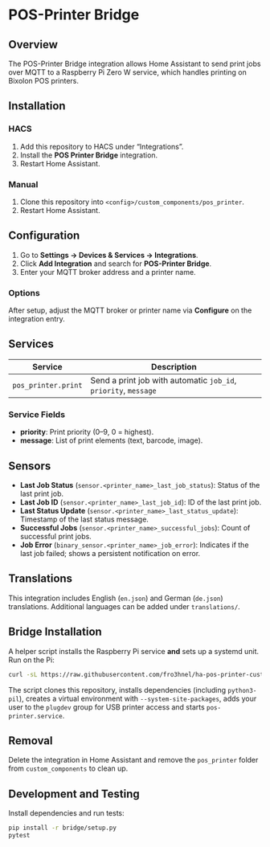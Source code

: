 # POS-Printer Bridge

## Overview
The POS-Printer Bridge integration allows Home Assistant to send print jobs over MQTT to a Raspberry Pi Zero W service, which handles printing on Bixolon POS printers.

## Installation

### HACS
1. Add this repository to HACS under “Integrations”.
2. Install the **POS Printer Bridge** integration.
3. Restart Home Assistant.

### Manual
1. Clone this repository into `<config>/custom_components/pos_printer`.
2. Restart Home Assistant.

## Configuration

1. Go to **Settings → Devices & Services → Integrations**.
2. Click **Add Integration** and search for **POS-Printer Bridge**.
3. Enter your MQTT broker address and a printer name.

### Options
After setup, adjust the MQTT broker or printer name via **Configure** on the integration entry.

## Services

| Service              | Description                                           |
|----------------------|-------------------------------------------------------|
| `pos_printer.print`  | Send a print job with automatic `job_id`, `priority`, `message` |

### Service Fields
- **priority**: Print priority (0–9, 0 = highest).
- **message**: List of print elements (text, barcode, image).

## Sensors

- **Last Job Status** (`sensor.<printer_name>_last_job_status`): Status of the last print job.  
- **Last Job ID** (`sensor.<printer_name>_last_job_id`): ID of the last print job.  
- **Last Status Update** (`sensor.<printer_name>_last_status_update`): Timestamp of the last status message.  
- **Successful Jobs** (`sensor.<printer_name>_successful_jobs`): Count of successful print jobs.  
- **Job Error** (`binary_sensor.<printer_name>_job_error`): Indicates if the last job failed; shows a persistent notification on error.

## Translations
This integration includes English (`en.json`) and German (`de.json`) translations.
Additional languages can be added under `translations/`.

## Bridge Installation
A helper script installs the Raspberry Pi service **and** sets up a systemd unit. Run on the Pi:
```bash
curl -sL https://raw.githubusercontent.com/fro3hnel/ha-pos-printer-custom-component/main/bridge/install.sh | bash
```
The script clones this repository, installs dependencies (including `python3-pil`),
creates a virtual environment with `--system-site-packages`, adds your user to the
`plugdev` group for USB printer access and starts `pos-printer.service`.

## Removal
Delete the integration in Home Assistant and remove the `pos_printer` folder from
`custom_components` to clean up.

## Development and Testing
Install dependencies and run tests:
```bash
pip install -r bridge/setup.py
pytest
```

